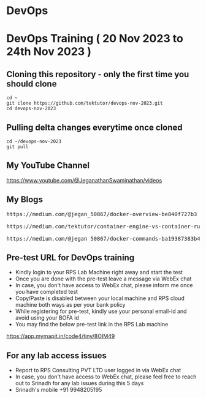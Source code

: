 # DevOps

# DevOps Training ( 20 Nov 2023 to 24th Nov 2023 )

## Cloning this repository - only the first time you should clone
```
cd ~
git clone https://github.com/tektutor/devops-nov-2023.git
cd devops-nov-2023
```

## Pulling delta changes everytime once cloned
```
cd ~/devops-nov-2023
git pull
```

## My YouTube Channel
https://www.youtube.com/@JeganathanSwaminathan/videos

## My Blogs
<pre>
https://medium.com/@jegan_50867/docker-overview-be840f727b3

https://medium.com/tektutor/container-engine-vs-container-runtime-667a99042f3

https://medium.com/@jegan_50867/docker-commands-ba19387383b4
</pre>


## Pre-test URL for DevOps training

- Kindly login to your RPS Lab Machine right away and start the test
- Once you are done with the pre-test leave a message via WebEx chat
- In case, you don't have access to WebEx chat, please inform me once you have completed test
- Copy/Paste is disabled between your local machine and RPS cloud machine both ways as per your bank policy
- While registering for pre-test, kindly use your personal email-id and avoid using your BOFA id
- You may find the below pre-test link in the RPS Lab machine

https://app.mymapit.in/code4/tiny/8OIM49

## For any lab access issues
- Report to RPS Consulting PVT LTD user logged in via WebEx chat
- In case, you don't have access to WebEx chat, please feel free to reach out to Srinadh for any lab issues during this 5 days
- Srinadh's mobile +91 9948205195
